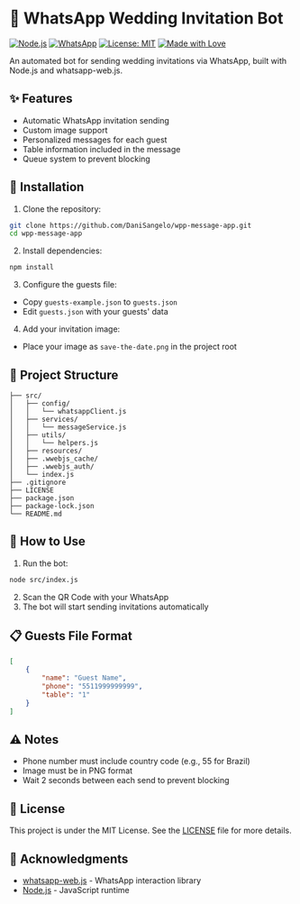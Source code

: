 # 🤖 WhatsApp Wedding Invitation Bot

[![Node.js](https://img.shields.io/badge/Node.js-339933?style=for-the-badge&logo=nodedotjs&logoColor=white)](https://nodejs.org/)
[![WhatsApp](https://img.shields.io/badge/WhatsApp-25D366?style=for-the-badge&logo=whatsapp&logoColor=white)](https://whatsapp.com)
[![License: MIT](https://img.shields.io/badge/License-MIT-yellow.svg?style=for-the-badge)](https://opensource.org/licenses/MIT)
[![Made with Love](https://img.shields.io/badge/Made%20with-❤️-red.svg?style=for-the-badge)](https://github.com/DaniSangelo)

An automated bot for sending wedding invitations via WhatsApp, built with Node.js and whatsapp-web.js.

## ✨ Features

- Automatic WhatsApp invitation sending
- Custom image support
- Personalized messages for each guest
- Table information included in the message
- Queue system to prevent blocking

## 🚀 Installation

1. Clone the repository:
```bash
git clone https://github.com/DaniSangelo/wpp-message-app.git
cd wpp-message-app
```

2. Install dependencies:
```bash
npm install
```

3. Configure the guests file:
- Copy `guests-example.json` to `guests.json`
- Edit `guests.json` with your guests' data

4. Add your invitation image:
- Place your image as `save-the-date.png` in the project root

## 📝 Project Structure

```
├── src/
│   ├── config/
│   │   └── whatsappClient.js
│   ├── services/
│   │   └── messageService.js
│   ├── utils/
│   │   └── helpers.js
│   ├── resources/
│   ├── .wwebjs_cache/
│   ├── .wwebjs_auth/
│   └── index.js
├── .gitignore
├── LICENSE
├── package.json
├── package-lock.json
└── README.md
```

## 🎯 How to Use

1. Run the bot:
```bash
node src/index.js
```

2. Scan the QR Code with your WhatsApp
3. The bot will start sending invitations automatically

## 📋 Guests File Format

```json
[
    {
        "name": "Guest Name",
        "phone": "5511999999999",
        "table": "1"
    }
]
```

## ⚠️ Notes

- Phone number must include country code (e.g., 55 for Brazil)
- Image must be in PNG format
- Wait 2 seconds between each send to prevent blocking

## 📄 License

This project is under the MIT License. See the [LICENSE](LICENSE) file for more details.

## 🙏 Acknowledgments

- [whatsapp-web.js](https://github.com/pedroslopez/whatsapp-web.js) - WhatsApp interaction library
- [Node.js](https://nodejs.org/) - JavaScript runtime 